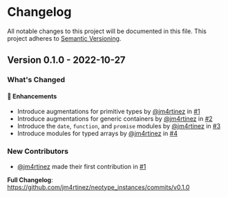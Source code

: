# Changelog

All notable changes to this project will be documented in this file. This
project adheres to [Semantic Versioning](https://semver.org/spec/v2.0.0.html).

## Version 0.1.0 - 2022-10-27

### What's Changed

#### 🚀 Enhancements

-   Introduce augmentations for primitive types by
    [@jm4rtinez](https://github.com/jm4rtinez) in
    [#1](https://github.com/jm4rtinez/neotype_instances/pull/1)
-   Introduce augmentations for generic containers by
    [@jm4rtinez](https://github.com/jm4rtinez) in
    [#2](https://github.com/jm4rtinez/neotype_instances/pull/2)
-   Introduce the `date`, `function`, and `promise` modules by
    [@jm4rtinez](https://github.com/jm4rtinez) in
    [#3](https://github.com/jm4rtinez/neotype_instances/pull/3)
-   Introduce modules for typed arrays by
    [@jm4rtinez](https://github.com/jm4rtinez) in
    [#4](https://github.com/jm4rtinez/neotype_instances/pull/4)

### New Contributors

-   [@jm4rtinez](https://github.com/jm4rtinez) made their first contribution in
    [#1](https://github.com/jm4rtinez/neotype_instances/pull/1)

**Full Changelog**:
https://github.com/jm4rtinez/neotype_instances/commits/v0.1.0

